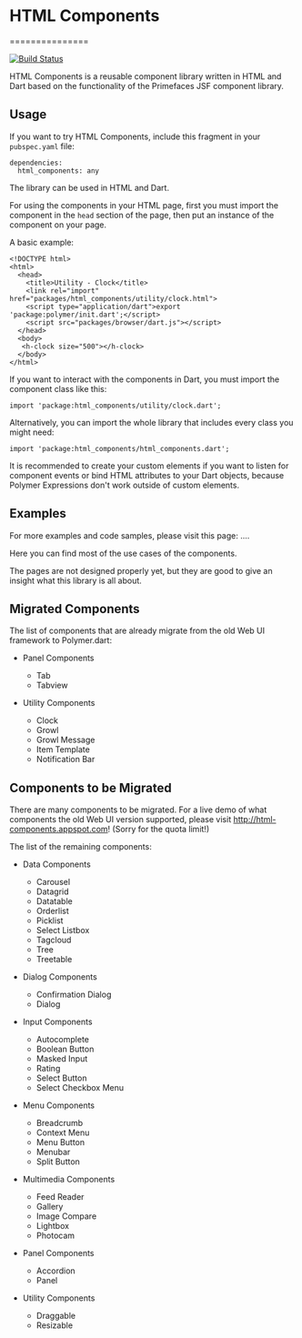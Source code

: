 # HTML Components
===============

[![Build Status](https://drone.io/github.com/szgabsz91/html-components/status.png)](https://drone.io/github.com/szgabsz91/html-components/latest)

HTML Components is a reusable component library written in HTML and Dart based on the functionality of the Primefaces JSF component library.

## Usage

If you want to try HTML Components, include this fragment in your `pubspec.yaml` file:

    dependencies:
      html_components: any

The library can be used in HTML and Dart.

For using the components in your HTML page, first you must import the component in the `head` section of the page, then put an instance of the component on your page.

A basic example:

    <!DOCTYPE html>
    <html>
      <head>
        <title>Utility - Clock</title>
        <link rel="import" href="packages/html_components/utility/clock.html">
        <script type="application/dart">export 'package:polymer/init.dart';</script>
        <script src="packages/browser/dart.js"></script>
      </head>
      <body>
       <h-clock size="500"></h-clock>
      </body>
    </html>

If you want to interact with the components in Dart, you must import the component class like this:

    import 'package:html_components/utility/clock.dart';

Alternatively, you can import the whole library that includes every class you might need:

    import 'package:html_components/html_components.dart';

It is recommended to create your custom elements if you want to listen for component events or bind HTML attributes to your Dart objects, because Polymer Expressions don't work outside of custom elements.

## Examples

For more examples and code samples, please visit this page: ....

Here you can find most of the use cases of the components.

The pages are not designed properly yet, but they are good to give an insight what this library is all about.

## Migrated Components

The list of components that are already migrate from the old Web UI framework to Polymer.dart:

* Panel Components
  * Tab
  * Tabview

* Utility Components
  * Clock
  * Growl
  * Growl Message
  * Item Template
  * Notification Bar

## Components to be Migrated

There are many components to be migrated. For a live demo of what components the old Web UI version supported, please visit http://html-components.appspot.com! (Sorry for the quota limit!)

The list of the remaining components:

* Data Components
  * Carousel
  * Datagrid
  * Datatable
  * Orderlist
  * Picklist
  * Select Listbox
  * Tagcloud
  * Tree
  * Treetable

* Dialog Components
  * Confirmation Dialog
  * Dialog

* Input Components
  * Autocomplete
  * Boolean Button
  * Masked Input
  * Rating
  * Select Button
  * Select Checkbox Menu

* Menu Components
  * Breadcrumb
  * Context Menu
  * Menu Button
  * Menubar
  * Split Button

* Multimedia Components
  * Feed Reader
  * Gallery
  * Image Compare
  * Lightbox
  * Photocam

* Panel Components
  * Accordion
  * Panel

* Utility Components
  * Draggable
  * Resizable
